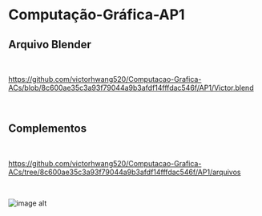 # Computação-Gráfica-AP1

## Arquivo Blender

<br>

https://github.com/victorhwang520/Computacao-Grafica-ACs/blob/8c600ae35c3a93f79044a9b3afdf14fffdac546f/AP1/Victor.blend

<br>

## Complementos

<br>

https://github.com/victorhwang520/Computacao-Grafica-ACs/tree/8c600ae35c3a93f79044a9b3afdf14fffdac546f/AP1/arquivos

<br>

![image alt](https://github.com/victorhwang520/Computacao-Grafica-ACs/blob/fec331f4b6a84898587ed264ff43c456223612bf/AP1/Victor.png)
